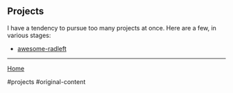 ## Projects

I have a tendency to pursue too many projects at once. Here are a few, in
various stages:

- [awesome-radleft](projects/awesome-radleft.md)

---

[Home](/wiki)

#projects #original-content
